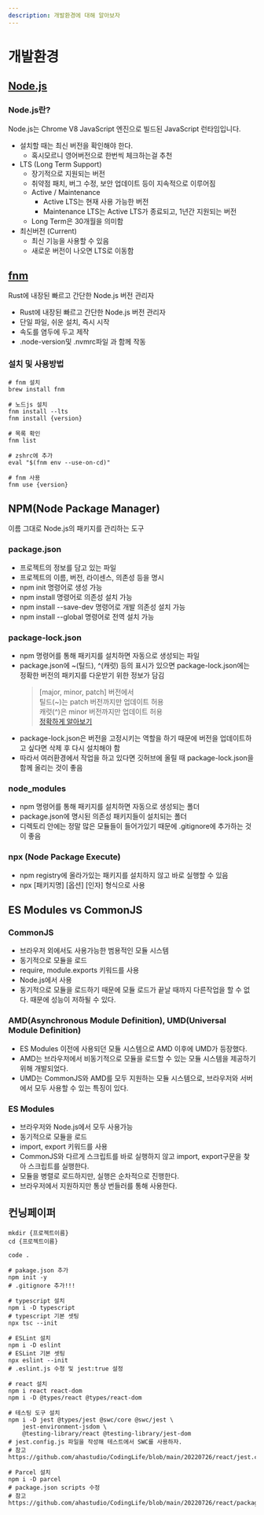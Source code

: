 ```yaml
---
description: 개발환경에 대해 알아보자
---
```


# 개발환경

## [Node.js](https://nodejs.org/en)

### Node.js란?

Node.js는 Chrome V8 JavaScript 엔진으로 빌드된 JavaScript 런타임입니다.

- 설치할 때는 최신 버전을 확인해야 한다.
  - 혹시모르니 영어버전으로 한번씩 체크하는걸 추천
- LTS (Long Term Support)
  - 장기적으로 지원되는 버전
  - 취약점 패치, 버그 수정, 보안 업데이트 등이 지속적으로 이루어짐
  - Active / Maintenance
    - Active LTS는 현재 사용 가능한 버전
    - Maintenance LTS는 Active LTS가 종료되고, 1년간 지원되는 버전
  - Long Term은 30개월을 의미함
- 최신버전 (Current)
  - 최신 기능을 사용할 수 있음
  - 새로운 버전이 나오면 LTS로 이동함

## [fnm](https://github.com/Schniz/fnm)

Rust에 내장된 빠르고 간단한 Node.js 버전 관리자

- Rust에 내장된 빠르고 간단한 Node.js 버전 관리자
- 단일 파일, 쉬운 설치, 즉시 시작
- 속도를 염두에 두고 제작
- .node-version및 .nvmrc파일 과 함께 작동

### 설치 및 사용방법

```shell
# fnm 설치
brew install fnm

# 노드js 설치
fnm install --lts 
fnm install {version}

# 목록 확인
fnm list

# zshrc에 추가
eval "$(fnm env --use-on-cd)"

# fnm 사용
fnm use {version}
```

## NPM(Node Package Manager)

이름 그대로 Node.js의 패키지를 관리하는 도구

### package.json

- 프로젝트의 정보를 담고 있는 파일
- 프로젝트의 이름, 버전, 라이센스, 의존성 등을 명시
- npm init 명령어로 생성 가능
- npm install 명령어로 의존성 설치 가능
- npm install --save-dev 명령어로 개발 의존성 설치 가능
- npm install --global 명령어로 전역 설치 가능

### package-lock.json

- npm 명령어를 통해 패키지를 설치하면 자동으로 생성되는 파일
- package.json에 ~(틸드), ^(캐럿) 등의 표시가 있으면 package-lock.json에는 정확한 버전의 패키지를 다운받기 위한 정보가 담김
  > [major, minor, patch] 버전에서  
  > 틸드(~)는 patch 버전까지만 업데이트 허용  
  > 캐럿(^)은 minor 버전까지만 업데이트 허용  
  > [정확하게 알아보기](https://semver.npmjs.com/)
- package-lock.json은 버전을 고정시키는 역할을 하기 때문에 버전을 업데이트하고 싶다면 삭제 후 다시 설치해야 함
- 따라서 여러환경에서 작업을 하고 있다면 깃허브에 올릴 때 package-lock.json을 함께 올리는 것이 좋음

### node_modules

- npm 명령어를 통해 패키지를 설치하면 자동으로 생성되는 폴더
- package.json에 명시된 의존성 패키지들이 설치되는 폴더
- 디렉토리 안에는 정말 많은 모듈들이 들어가있기 때문에 .gitignore에 추가하는 것이 좋음

### npx (Node Package Execute)

- npm registry에 올라가있는 패키지를 설치하지 않고 바로 실행할 수 있음
- npx [패키지명] [옵션] [인자] 형식으로 사용

## ES Modules vs CommonJS

### CommonJS

- 브라우저 외에서도 사용가능한 범용적인 모듈 시스템
- 동기적으로 모듈을 로드
- require, module.exports 키워드를 사용
- Node.js에서 사용
- 동기적으로 모듈을 로드하기 때문에 모듈 로드가 끝날 때까지 다른작업을 할 수 없다. 때문에 성능이 저하될 수 있다.

### AMD(Asynchronous Module Definition), UMD(Universal Module Definition)

- ES Modules 이전에 사용되던 모듈 시스템으로 AMD 이후에 UMD가 등장했다.
- AMD는 브라우저에서 비동기적으로 모듈을 로드할 수 있는 모듈 시스템을 제공하기 위해 개발되었다.
- UMD는 CommonJS와 AMD를 모두 지원하는 모듈 시스템으로, 브라우저와 서버에서 모두 사용할 수 있는 특징이 있다.

### ES Modules

- 브라우저와 Node.js에서 모두 사용가능
- 동기적으로 모듈을 로드
- import, export 키워드를 사용
- CommonJS와 다르게 스크립트를 바로 실행하지 않고 import, export구문을 찾아 스크립트를 실행한다.
- 모듈을 병렬로 로드하지만, 실행은 순차적으로 진행한다.
- 브라우저에서 지원하지만 통상 번들러를 통해 사용한다.

## 컨닝페이퍼

```shell
mkdir {프로젝트이름}
cd {프로젝트이름} 

code .

# pakage.json 추가
npm init -y
# .gitignore 추가!!!

# typescript 설치
npm i -D typescript
# typescript 기본 셋팅
npx tsc --init

# ESLint 설치
npm i -D eslint
# ESLint 기본 셋팅
npx eslint --init
# .eslint.js 수정 및 jest:true 설정

# react 설치
npm i react react-dom
npm i -D @types/react @types/react-dom

# 테스팅 도구 설치
npm i -D jest @types/jest @swc/core @swc/jest \
    jest-environment-jsdom \
    @testing-library/react @testing-library/jest-dom
# jest.config.js 파일을 작성해 테스트에서 SWC를 사용하자.
# 참고 https://github.com/ahastudio/CodingLife/blob/main/20220726/react/jest.config.js

# Parcel 설치
npm i -D parcel
# package.json scripts 수정
# 참고 https://github.com/ahastudio/CodingLife/blob/main/20220726/react/package.json

```
